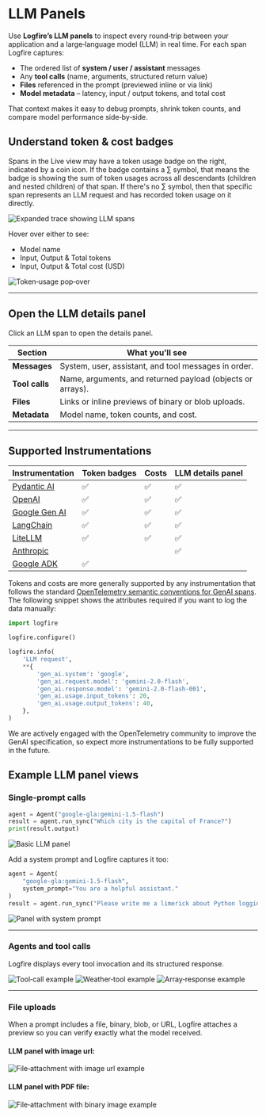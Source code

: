 # LLM Panels

Use **Logfire’s LLM panels** to inspect every round‑trip between your application and a large‑language model (LLM) in real time.
For each span Logfire captures:

* The ordered list of **system / user / assistant** messages
* Any **tool calls** (name, arguments, structured return value)
* **Files** referenced in the prompt (previewed inline or via link)
* **Model metadata** – latency, input / output tokens, and total cost

That context makes it easy to debug prompts, shrink token counts, and compare model performance side‑by‑side.

## Understand token & cost badges

Spans in the Live view may have a token usage badge on the right, indicated by a coin icon. If the badge contains a ∑ symbol, that means the badge is showing the sum of token usages across all descendants (children and nested children) of that span. If there's no ∑ symbol, then that specific span represents an LLM request and has recorded token usage on it directly.

![Expanded trace showing LLM spans](../../images/llm-panels/llm-trace-spans.png)

Hover over either to see:

- Model name
- Input, Output & Total tokens
- Input, Output & Total cost (USD)

![Token‑usage pop‑over](../../images/llm-panels/connect-4-claude-usage-pop-over.png)

---

## Open the LLM details panel

Click an LLM span to open the details panel.

| Section        | What you’ll see                                             |
|----------------|-------------------------------------------------------------|
| **Messages**   | System, user, assistant, and tool messages in order.        |
| **Tool calls** | Name, arguments, and returned payload (objects or arrays).  |
| **Files**      | Links or inline previews of binary or blob uploads.         |
| **Metadata**   | Model name, token counts, and cost.                |

---

## Supported Instrumentations

| Instrumentation                                                                       | Token badges | Costs | LLM details panel |
|---------------------------------------------------------------------------------------|--------------|-------|-------------------|
| [Pydantic AI](../../integrations/llms/pydanticai.md)                                  | ✅            | ✅     | ✅                 |
| [OpenAI](../../integrations/llms/openai.md)                                           | ✅            | ✅     | ✅                 |
| [Google Gen AI](../../integrations/llms/google-genai.md)                              | ✅            | ✅     | ✅                 |
| [LangChain](../../integrations/llms/langchain.md)                                     | ✅            | ✅     | ✅                 |
| [LiteLLM](../../integrations/llms/litellm.md)                                         | ✅            | ✅     | ✅                 |
| [Anthropic](../../integrations/llms/anthropic.md)                                     |              |       | ✅                 |
| [Google ADK](https://github.com/pydantic/logfire/issues/1201#issuecomment-3012423974) | ✅            |       |                   |

Tokens and costs are more generally supported by any instrumentation that follows the standard [OpenTelemetry semantic conventions for GenAI spans](https://opentelemetry.io/docs/specs/semconv/gen-ai/gen-ai-spans/). The following snippet shows the attributes required if you want to log the data manually:

```python
import logfire

logfire.configure()

logfire.info(
    'LLM request',
    **{
        'gen_ai.system': 'google',
        'gen_ai.request.model': 'gemini-2.0-flash',
        'gen_ai.response.model': 'gemini-2.0-flash-001',
        'gen_ai.usage.input_tokens': 20,
        'gen_ai.usage.output_tokens': 40,
    },
)
```

We are actively engaged with the OpenTelemetry community to improve the GenAI specification, so expect more instrumentations to be fully supported in the future.

## Example LLM panel views

### Single‑prompt calls

```python
agent = Agent("google-gla:gemini-1.5-flash")
result = agent.run_sync("Which city is the capital of France?")
print(result.output)
```

![Basic LLM panel](../../images/llm-panels/basic-llm-panel.png)

Add a system prompt and Logfire captures it too:

```python
agent = Agent(
    "google-gla:gemini-1.5-flash",
    system_prompt="You are a helpful assistant."
)
result = agent.run_sync("Please write me a limerick about Python logging.")
```

![Panel with system prompt](../../images/llm-panels/basic-llm-panel-with-system-prompt.png)

---

### Agents and tool calls

Logfire displays every tool invocation and its structured response.

![Tool‑call example](../../images/llm-panels/llm-panel-with-tool.png)
![Weather‑tool example](../../images/llm-panels/llm-panel-with-tool-weather.png)
![Array‑response example](../../images/llm-panels/llm-panel-with-tool-array-response.png)

---

### File uploads

When a prompt includes a file, binary, blob, or URL, Logfire attaches a preview so you can verify exactly what the model received.

#### LLM panel with image url:
![File‑attachment with image url example](../../images/llm-panels/llm-panel-with-image-url.png)

#### LLM panel with PDF file:
![File‑attachment with binary image example](../../images/llm-panels/llm-panel-with-pdf-file.png)
